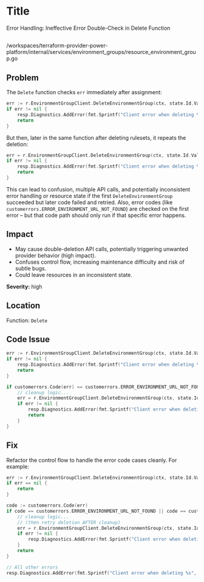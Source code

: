 # Title

Error Handling: Ineffective Error Double-Check in Delete Function

##

/workspaces/terraform-provider-power-platform/internal/services/environment_groups/resource_environment_group.go

## Problem

The `Delete` function checks `err` immediately after assignment:

```go
err := r.EnvironmentGroupClient.DeleteEnvironmentGroup(ctx, state.Id.ValueString())
if err != nil {
    resp.Diagnostics.AddError(fmt.Sprintf("Client error when deleting %s", r.FullTypeName()), err.Error())
    return
}
```

But then, later in the same function after deleting rulesets, it repeats the deletion:

```go
err = r.EnvironmentGroupClient.DeleteEnvironmentGroup(ctx, state.Id.ValueString())
if err != nil {
    resp.Diagnostics.AddError(fmt.Sprintf("Client error when deleting %s", r.FullTypeName()), err.Error())
    return
}
```

This can lead to confusion, multiple API calls, and potentially inconsistent error handling or resource state if the first `DeleteEnvironmentGroup` succeeded but later code failed and retried. Also, error codes (like `customerrors.ERROR_ENVIRONMENT_URL_NOT_FOUND`) are checked on the first error – but that code path should only run if that specific error happens.

## Impact

- May cause double-deletion API calls, potentially triggering unwanted provider behavior (high impact).
- Confuses control flow, increasing maintenance difficulty and risk of subtle bugs.
- Could leave resources in an inconsistent state.

**Severity:** high

## Location

Function: `Delete`

## Code Issue

```go
err := r.EnvironmentGroupClient.DeleteEnvironmentGroup(ctx, state.Id.ValueString())
if err != nil {
    resp.Diagnostics.AddError(fmt.Sprintf("Client error when deleting %s", r.FullTypeName()), err.Error())
    return
}

if customerrors.Code(err) == customerrors.ERROR_ENVIRONMENT_URL_NOT_FOUND || customerrors.Code(err) == customerrors.ERROR_POLICY_ASSIGNED_TO_ENV_GROUP {
    // cleanup logic...
    err = r.EnvironmentGroupClient.DeleteEnvironmentGroup(ctx, state.Id.ValueString())
    if err != nil {
        resp.Diagnostics.AddError(fmt.Sprintf("Client error when deleting %s", r.FullTypeName()), err.Error())
        return
    }
}
```

## Fix

Refactor the control flow to handle the error code cases cleanly. For example:

```go
err := r.EnvironmentGroupClient.DeleteEnvironmentGroup(ctx, state.Id.ValueString())
if err == nil {
    return
}

code := customerrors.Code(err)
if code == customerrors.ERROR_ENVIRONMENT_URL_NOT_FOUND || code == customerrors.ERROR_POLICY_ASSIGNED_TO_ENV_GROUP {
    // cleanup logic...
    // (then retry deletion AFTER cleanup)
    err = r.EnvironmentGroupClient.DeleteEnvironmentGroup(ctx, state.Id.ValueString())
    if err != nil {
        resp.Diagnostics.AddError(fmt.Sprintf("Client error when deleting %s", r.FullTypeName()), err.Error())
    }
    return
}

// All other errors
resp.Diagnostics.AddError(fmt.Sprintf("Client error when deleting %s", r.FullTypeName()), err.Error())
```
